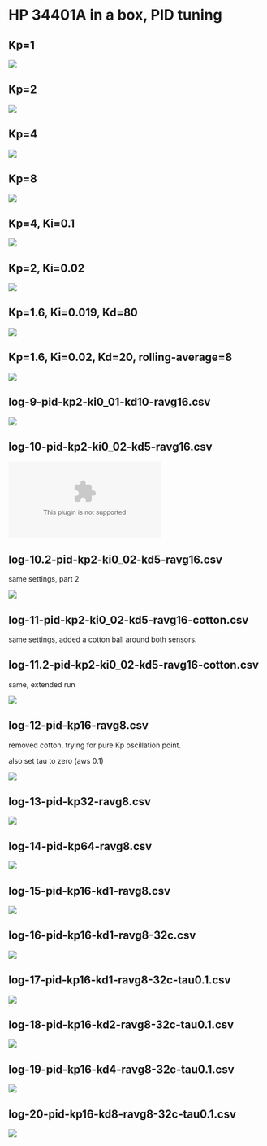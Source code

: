 # HP 34401A in a box, PID tuning

## Kp=1

![](log-1-kp1.png)

## Kp=2

![](log-2-kp2.png)

## Kp=4 

![](log-3-pid-kp4.png)

## Kp=8

![](log-4-pid-kp8.png)

## Kp=4, Ki=0.1

![](log-5-pid-kp4-ki0_1.png)

## Kp=2, Ki=0.02

![](log-6-pid-kp2-ki0_02.png)

## Kp=1.6, Ki=0.019, Kd=80

![](log-7-pid-kp1_6-ki0_019_kd80.png)

## Kp=1.6, Ki=0.02, Kd=20, rolling-average=8

![](log-8-pid-kp1_6-ki0_02-kd20-ravg8.png)

## log-9-pid-kp2-ki0_01-kd10-ravg16.csv

![](log-9-pid-kp2-ki0_01-kd10-ravg16.png)

## log-10-pid-kp2-ki0_02-kd5-ravg16.csv

![](log-10-pid-kp2-ki0_02-kd5-ravg16.csv)

## log-10.2-pid-kp2-ki0_02-kd5-ravg16.csv

same settings, part 2

![](log-10-pid-kp2-ki0_02-kd5-ravg16.png)

## log-11-pid-kp2-ki0_02-kd5-ravg16-cotton.csv

same settings, added a cotton ball around both sensors.

## log-11.2-pid-kp2-ki0_02-kd5-ravg16-cotton.csv

same, extended run

![](log-11.2-pid-kp2-ki0_02-kd5-ravg16-cotton.png)

## log-12-pid-kp16-ravg8.csv

removed cotton, trying for pure Kp oscillation point.

also set tau to zero (aws 0.1)

![](log-12-pid-kp16-ravg8.png)

## log-13-pid-kp32-ravg8.csv

![](log-13-pid-kp32-ravg8.png)

## log-14-pid-kp64-ravg8.csv

![](log-14-pid-kp64-ravg8.png)

## log-15-pid-kp16-kd1-ravg8.csv

![](log-15-pid-kp16-kd1-ravg8.png)

## log-16-pid-kp16-kd1-ravg8-32c.csv

![](log-16-pid-kp16-kd1-ravg8-32c.png)

## log-17-pid-kp16-kd1-ravg8-32c-tau0.1.csv

![](log-17-pid-kp16-kd1-ravg8-32c-tau0.1.png)

## log-18-pid-kp16-kd2-ravg8-32c-tau0.1.csv

![](log-18-pid-kp16-kd2-ravg8-32c-tau0.1.png)

## log-19-pid-kp16-kd4-ravg8-32c-tau0.1.csv

![](log-19-pid-kp16-kd4-ravg8-32c-tau0.1.png)

## log-20-pid-kp16-kd8-ravg8-32c-tau0.1.csv

![](log-20-pid-kp16-kd8-ravg8-32c-tau0.1.png)
